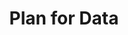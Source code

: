 ---
layout: default
title: Plan for Data
has_children: false
parent: Pipeline Documentation/Data Narrative
has_toc: false
nav_order: 1
---